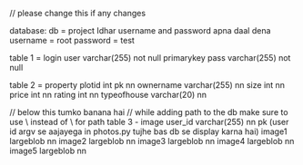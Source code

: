 // please change this if any changes

database:
db = project
Idhar username and password apna daal dena
username = root
password = test

table 1 = login
user varchar(255) not null primarykey
pass varchar(255) not null

table 2 = property
plotid int pk nn
ownername varchar(255) nn
size int nn
price int nn
rating int nn
typeofhouse varchar(20) nn

// below this tumko banana hai
// while adding path to the db make sure to use \\ instead of \ for path
table 3 - image
user_id varchar(255) nn pk (user id argv se aajayega in photos.py tujhe bas db se display karna hai) 
image1 largeblob nn
image2 largeblob nn
image3 largeblob nn
image4 largeblob nn
image5 largeblob nn
